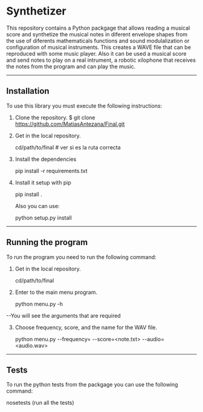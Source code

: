 # Synthetizer 

This repository contains a Python packgage that allows reading a musical score and synthetize the musical notes in diferent envelope shapes from the use of diferents mathematicals functions and sound modulalization or configuration of musical instruments. This creates a WAVE file that can be reproduced with some music player. 
Also it can be used a musical score and send notes to play on a real intrument, a robotic xilophone that receives the notes from the program and can play the music.  


--------------------------------

## Installation

To use this library you must execute the following instructions:

1. Clone the repository.
$ git clone https://github.com/MatiasAntezana/Final.git

2. Get in the local repository.
   
   cd/path/to/final      # ver si es la ruta correcta

3. Install the dependencies
   
   pip install -r requirements.txt

4. Install it setup with pip
   
   pip install .

   Also you can use:
   
   python setup.py install

--------------------------------

## Running the program

To run the program you need to run the following command:

1. Get in the local repository.
   
   cd/path/to/final 

2. Enter to the main menu program.
   
   python menu.py -h

--You will see the arguments that are required

3. Choose frequency, score, and the name for the WAV file.
   
   python menu.py --frequency=<frequency> --score=<note.txt> --audio=<audio.wav>


--------------------------------

## Tests

To run the python tests from the packgage you can use the following command:

nosetests (run all the tests) 

